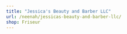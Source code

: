 ```yaml
---
title: "Jessica's Beauty and Barber LLC"
url: /neenah/jessicas-beauty-and-barber-llc/
shop: Friseur
---
```

